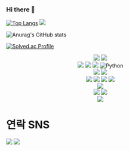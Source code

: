 ### Hi there 👋

<!--
**Lee-jeong-wook/Lee-jeong-wook** is a ✨ _special_ ✨ repository because its `README.md` (this file) appears on your GitHub profile.

Here are some ideas to get you started:

- 🔭 I’m currently working on ...
- 🌱 I’m currently learning ...
- 👯 I’m looking to collaborate on ...
- 🤔 I’m looking for help with ...
- 💬 Ask me about ...
- 📫 How to reach me: ...
- 😄 Pronouns: ...
- ⚡ Fun fact: ...
-->
﻿[![Top Langs](https://github-readme-stats.vercel.app/api/top-langs/?username=Lee-jeong-wook&langs_count=10&layout=compact&theme=dark)](https://github.com/Lee-jeong-wook/Lee-jeong-wook)
<a href="https://opgc.me/#/users/Lee-jeong-wook" target="_blank"><img src="https://api.opgc.me/githubs/users/Lee-jeong-wook/tag/?theme=basic" target="_blank"/></a>


![Anurag's GitHub stats](https://github-readme-stats.vercel.app/api?username=Lee-jeong-wook&show_icons=true&theme=dracula)

[![Solved.ac Profile](http://mazassumnida.wtf/api/generate_badge?boj=blackljw23)](https://solved.ac/blackljw23)<br/>
<div align=center> 

  
  <img src="https://img.shields.io/badge/html5-E34F26?style=for-the-badge&logo=html5&logoColor=white"> 
  <img src="https://img.shields.io/badge/css-1572B6?style=for-the-badge&logo=css3&logoColor=white"> 
  <br>
  <img src="https://img.shields.io/badge/typescript-1572B6?style=for-the-badge&logo=typescript&logoColor=black"> 
  <img src="https://img.shields.io/badge/javascript-F7DF1E?style=for-the-badge&logo=javascript&logoColor=black"> 
  <img src="https://img.shields.io/badge/java-007396?style=for-the-badge&logo=java&logoColor=white"> 
  <img alt="Python" src ="https://img.shields.io/badge/Python-3776AB.svg?&style=for-the-badge&logo=Python&logoColor=white"/>
  <br>
  <img src="https://img.shields.io/badge/react-61DAFB?style=for-the-badge&logo=react&logoColor=black"/> 
  <img src="https://img.shields.io/badge/react native-61DAFB?style=for-the-badge&logo=react&logoColor=black"/>
  <br>
  <img src="https://img.shields.io/badge/node.js-339933?style=for-the-badge&logo=Node.js&logoColor=white"/>
  <img src="https://img.shields.io/badge/express-000000?style=for-the-badge&logo=express&logoColor=white"/>
    <img src="https://img.shields.io/badge/Spring%20Boot-6DB33F?style=flat-square&logo=Spring%20Boot&logoColor=black"/>
    <img src="https://img.shields.io/badge/MySQL-lightgrey?logo=mysql&style=plastic&logoColor=white&labelColor=blue"/>
  <br>
  <img src="https://img.shields.io/badge/Firebase-FFCA28?style=flat-square&logo=firebase&logoColor=white"/>
  <br>
  
  <img src="https://img.shields.io/badge/github-181717?style=for-the-badge&logo=github&logoColor=white">
  <img src="https://img.shields.io/badge/git-F05032?style=for-the-badge&logo=git&logoColor=white">
  <br>
  <img src="https://img.shields.io/badge/fontawesome-339AF0?style=for-the-badge&logo=fontawesome&logoColor=white">
  <br>
</div>
<h1>연락 SNS </h1>
<a href="mailto:ijeongwook55@gmail.com"><img src="https://img.shields.io/badge/Gmail-D0A9F5?style=flat-square&logo=Gmail&logoColor=white&link=mailto:ijeongwook55@gmail.com"/></a>
<a href="https://www.instagram.com/_wjdwook/" target="_blank"><img src="https://img.shields.io/badge/Instagram-E4405F?style=flat-square&logo=Instagram&logoColor=white"/></a>
